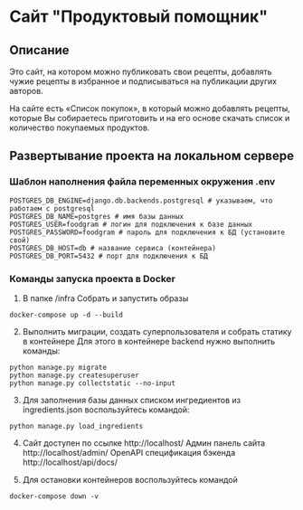 # Сайт "Продуктовый помощник"

## Описание

Это сайт, на котором можно публиковать свои рецепты, добавлять чужие рецепты в избранное и подписываться на публикации других авторов. 

На сайте есть «Список покупок», в который можно добавлять рецепты, которые Вы собираетесь приготовить и на его основе скачать список и количество покупаемых продуктов.

## Развертывание проекта на локальном сервере

### Шаблон наполнения файла переменных окружения .env
```
POSTGRES_DB_ENGINE=django.db.backends.postgresql # указываем, что работаем с postgresql
POSTGRES_DB_NAME=postgres # имя базы данных
POSTGRES_USER=foodgram # логин для подключения к базе данных
POSTGRES_PASSWORD=foodgram # пароль для подключения к БД (установите свой)
POSTGRES_DB_HOST=db # название сервиса (контейнера)
POSTGRES_DB_PORT=5432 # порт для подключения к БД 
```

### Команды запуска проекта в Docker

1. В папке /infra Собрать и запустить образы
```
docker-compose up -d --build
```
2. Выполнить миграции, создать суперпользователя и собрать статику в контейнере
Для этого в контейнере backend нужно выполнить команды:
```
python manage.py migrate
python manage.py createsuperuser
python manage.py collectstatic --no-input
```
3. Для заполнения базы данных списком ингредиентов из ingredients.json воспользуйтесь командой:
```
python manage.py load_ingredients
```
4. Сайт доступен по ссылке http://localhost/
Админ панель сайта http://localhost/admin/
OpenAPI спецификация бэкенда http://localhost/api/docs/

5. Для остановки контейнеров воспользуйтесь командой
```
docker-compose down -v
```